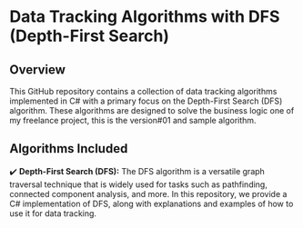 # Data Tracking Algorithms with DFS (Depth-First Search)

## Overview

This GitHub repository contains a collection of data tracking algorithms implemented in C# with a primary focus on the Depth-First Search (DFS) algorithm. These algorithms are designed to solve the business logic one of my freelance project, this is the version#01 and sample algorithm.

## Algorithms Included

✔️ **Depth-First Search (DFS):** The DFS algorithm is a versatile graph traversal technique that is widely used for tasks such as pathfinding, connected component analysis, and more. In this repository, we provide a C# implementation of DFS, along with explanations and examples of how to use it for data tracking.
